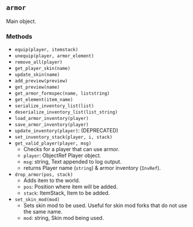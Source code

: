
`armor`
-------

Main object.

### Methods

* `equip(player, itemstack)`
* `unequip(player, armor_element)`
* `remove_all(player)`
* `get_player_skin(name)`
* `update_skin(name)`
* `add_preview(preview)`
* `get_preview(name)`
* `get_armor_formspec(name, liststring)`
* `get_element(item_name)`
* `serialize_inventory_list(list)`
* `deserialize_inventory_list(list_string)`
* `load_armor_inventory(player)`
* `save_armor_inventory(player)`
* `update_inventory(player)`: (DEPRECATED)
* `set_inventory_stack(player, i, stack)`
* `get_valid_player(player, msg)`
	* Checks for a player that can use armor.
	* `player`: ObjectRef Player object.
	* `msg`: string, Text appended to log output.
	* returns Player name (`string`) & armor inventory (`InvRef`).
* `drop_armor(pos, stack)`
	* Adds item to the world.
	* `pos`: Position where item will be added.
	* `stack`: ItemStack, Item to be added.
* `set_skin_mod(mod)`
	* Sets skin mod to be used. Useful for skin mod forks that do not use the same name.
	* `mod`: string, Skin mod being used.

